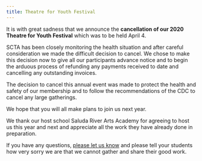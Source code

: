 ```yaml
---
title: Theatre for Youth Festival
---
```


It is with great sadness that we announce the **cancellation of our 2020 Theatre for Youth Festival** which was to be held April 4.

SCTA has been closely monitoring the health situation and after careful consideration we made the difficult decision to cancel.  We chose to make this decision now to give all our participants advance notice and to begin the arduous process of refunding any payments received to date and cancelling any outstanding invoices.

The decision to cancel this annual event was made to protect the health and safety of our membership and to follow the recommendations of the CDC to cancel any large gatherings.

We hope that you will all make plans to join us next year.

We thank our host school Saluda River Arts Academy for agreeing to host us this year and next and appreciate all the work they have already done in preparation.

If you have any questions, [please let us know](mailto:asleeman@southcarolinatheatre.org) and please tell your students how very sorry we are that we cannot gather and share their good work.